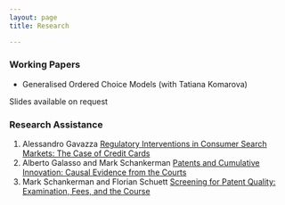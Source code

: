 ```yaml
---
layout: page
title: Research

---
```


### Working Papers

- Generalised Ordered Choice Models (with Tatiana Komarova) 

Slides available on request

### Research Assistance

1. Alessandro Gavazza [Regulatory Interventions in Consumer Search Markets: The Case of Credit Cards](https://drive.google.com/file/d/0B0zgiGWo8tT2Q2dJQVFMa3g5UTA/view)
2. Alberto Galasso and Mark Schankerman [Patents and Cumulative Innovation: Causal Evidence from the Courts](https://academic.oup.com/qje/article-abstract/130/1/317/2337637)
3. Mark Schankerman and Florian Schuett [Screening for Patent Quality: Examination, Fees, and the Course](https://cepr.org/active/publications/discussion_papers/dp.php?dpno=11688)
